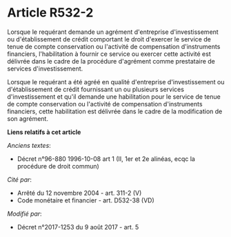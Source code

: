 # Article R532-2

Lorsque le requérant demande un agrément d'entreprise d'investissement ou d'établissement de crédit comportant le droit
d'exercer le service de tenue de compte conservation ou l'activité de compensation d'instruments financiers, l'habilitation à
fournir ce service ou exercer cette activité est délivrée dans le cadre de la procédure d'agrément comme prestataire de
services d'investissement.

Lorsque le requérant a été agréé en qualité d'entreprise d'investissement ou d'établissement de crédit fournissant un ou
plusieurs services d'investissement et qu'il demande une habilitation pour le service de tenue de compte conservation ou
l'activité de compensation d'instruments financiers, cette habilitation est délivrée dans le cadre de la modification de son
agrément.

**Liens relatifs à cet article**

_Anciens textes_:

  - Décret n°96-880 1996-10-08 art 1 (II, 1er et 2e alinéas, ecqc la procédure de droit commun)

_Cité par_:

  - Arrêté du 12 novembre 2004 - art. 311-2 (V)
  - Code monétaire et financier - art. D532-38 (VD)

_Modifié par_:

  - Décret n°2017-1253 du 9 août 2017 - art. 5
